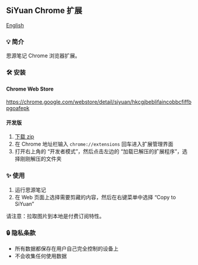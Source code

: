 ## SiYuan Chrome 扩展

[English](https://github.com/siyuan-note/siyuan-chrome/blob/main/README.md)

### 💡 简介

思源笔记 Chrome 浏览器扩展。

### 🛠️ 安装

#### Chrome Web Store

https://chrome.google.com/webstore/detail/siyuan/hkcgjbeblifaincobbcfiffbpgoafepk

#### 开发版

1. [下载 zip](https://github.com/siyuan-note/chrome-web-clipper/archive/refs/heads/main.zip)
2. 在 Chrome 地址栏输入 `chrome://extensions` 回车进入扩展管理界面
3. 打开右上角的 “开发者模式”，然后点击左边的 “加载已解压的扩展程序”，选择刚刚解压的文件夹

### ✨  使用

1. 运行思源笔记
2. 在 Web 页面上选择需要剪藏的内容，然后在右键菜单中选择 “Copy to SiYuan”

请注意：拉取图片到本地是付费订阅特性。

### 🔒 隐私条款

* 所有数据都保存在用户自己完全控制的设备上
* 不会收集任何使用数据